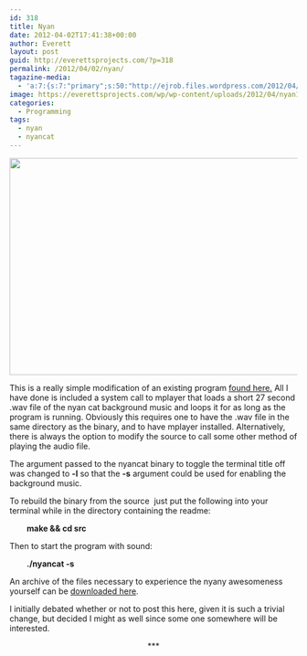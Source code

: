 ```yaml
---
id: 318
title: Nyan
date: 2012-04-02T17:41:38+00:00
author: Everett
layout: post
guid: http://everettsprojects.com/?p=318
permalink: /2012/04/02/nyan/
tagazine-media:
  - 'a:7:{s:7:"primary";s:50:"http://ejrob.files.wordpress.com/2012/04/nyan1.png";s:6:"images";a:1:{s:50:"http://ejrob.files.wordpress.com/2012/04/nyan1.png";a:6:{s:8:"file_url";s:50:"http://ejrob.files.wordpress.com/2012/04/nyan1.png";s:5:"width";s:3:"726";s:6:"height";s:3:"465";s:4:"type";s:5:"image";s:4:"area";s:6:"337590";s:9:"file_path";s:0:"";}}s:6:"videos";a:0:{}s:11:"image_count";s:1:"1";s:6:"author";s:8:"15236702";s:7:"blog_id";s:8:"14753287";s:9:"mod_stamp";s:19:"2012-04-04 15:04:37";}'
image: https://everettsprojects.com/wp/wp-content/uploads/2012/04/nyan1-672x372.png
categories:
  - Programming
tags:
  - nyan
  - nyancat
---
```

<p style="text-align:center;">
  <a href="http://ejrob.files.wordpress.com/2012/04/nyan1.png"><img class="size-full wp-image-324 aligncenter" title="nyan" src="http://ejrob.files.wordpress.com/2012/04/nyan1.png" alt="" width="594" height="380" srcset="https://everettsprojects.com/wp/wp-content/uploads/2012/04/nyan1.png 726w, https://everettsprojects.com/wp/wp-content/uploads/2012/04/nyan1-300x192.png 300w" sizes="(max-width: 594px) 100vw, 594px" /></a>
</p>

This is a really simple modification of an existing program [found here.](https://github.com/klange/nyancat) All I have done is included a system call to mplayer that loads a short 27 second .wav file of the nyan cat background music and loops it for as long as the program is running. Obviously this requires one to have the .wav file in the same directory as the binary, and to have mplayer installed. Alternatively, there is always the option to modify the source to call some other method of playing the audio file.

The argument passed to the nyancat binary to toggle the terminal title off was changed to **-l** so that the **-s** argument could be used for enabling the background music.

To rebuild the binary from the source  just put the following into your terminal while in the directory containing the readme:

<p style="padding-left:30px;">
  <strong>make && cd src</strong>
</p>

Then to start the program with sound:

<p style="padding-left:30px;">
  <strong>./nyancat -s</strong>
</p>

An archive of the files necessary to experience the nyany awesomeness yourself can be [downloaded here](http://dl.dropbox.com/u/54318573/Nyan/nyancat.zip).

I initially debated whether or not to post this here, given it is such a trivial change, but decided I might as well since some one somewhere will be interested.

<p style="text-align:center;">
  ***
</p>